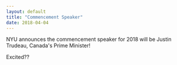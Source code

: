 ```yaml
---
layout: default
title: "Commencement Speaker"
date: 2018-04-04
---
```


NYU announces the commencement speaker for 2018 will be Justin Trudeau, Canada's Prime Minister!

Excited??